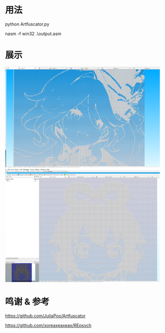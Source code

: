 # 用法

python Artfuscator.py

nasm -f win32 .\output.asm

# 展示

![图片1](./img/1.png)
![图片2](./img/2.png)

# 鸣谢 & 参考

https://github.com/JuliaPoo/Artfuscator

https://github.com/xoreaxeaxeax/REpsych
